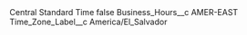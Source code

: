 <?xml version="1.0" encoding="UTF-8"?>
<CustomMetadata xmlns="http://soap.sforce.com/2006/04/metadata" xmlns:xsi="http://www.w3.org/2001/XMLSchema-instance" xmlns:xsd="http://www.w3.org/2001/XMLSchema">
    <label>Central Standard Time</label>
    <protected>false</protected>
    <values>
        <field>Business_Hours__c</field>
        <value xsi:type="xsd:string">AMER-EAST</value>
    </values>
    <values>
        <field>Time_Zone_Label__c</field>
        <value xsi:type="xsd:string">America/El_Salvador</value>
    </values>
</CustomMetadata>
